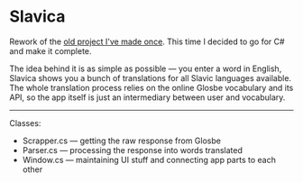 # Slavica
Rework of the [old project I've made once](https://github.com/SovietModernism/slavic-comparator). This time I decided to go for C# and make it complete.

The idea behind it is as simple as possible — you enter a word in English, Slavica shows you a bunch of translations for all Slavic languages available. The whole translation process relies on the online Glosbe vocabulary and its API, so the app itself is just an intermediary between user and vocabulary.

____

Classes:
- Scrapper.cs — getting the raw response from Glosbe
- Parser.cs — processing the response into words translated
- Window.cs — maintaining UI stuff and connecting app parts to each other
